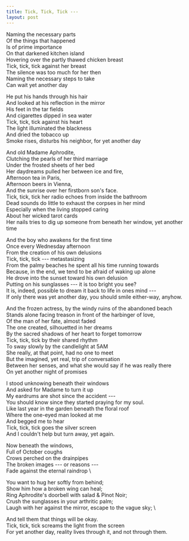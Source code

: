 ```yaml
---
title: Tick, Tick, Tick ---
layout: post
---
```


Naming the necessary parts \
Of the things that happened \
Is of prime importance \
On that darkened kitchen island \
Hovering over the partly thawed chicken breast \
Tick, tick, tick against her breast \
The silence was too much for her then \
Naming the necessary steps to take \
Can wait yet another day

He put his hands through his hair \
And looked at his reflection in the mirror \
His feet in the tar fields \
And cigarettes dipped in sea water \
Tick, tick, tick against his heart \
The light illuminated the blackness \
And dried the tobacco up \
Smoke rises, disturbs his neighbor, for yet another day

And old Madame Aphrodite, \
Clutching the pearls of her third marriage \
Under the frosted sheets of her bed \
Her daydreams pulled her between ice and fire, \
Afternoon tea in Paris, \
Afternoon beers in Vienna, \
And the sunrise over her firstborn son's face. \
Tick, tick, tick her radio echoes from inside the bathroom \
Dead sounds do little to exhaust the corpses in her mind \
Especially when the living stopped caring \
About her wicked tarot cards \
Her nails tries to dig up someone from beneath her window, yet another time

And the boy who awakens for the first time \
Once every Wednesday afternoon \
From the creation of his own delusions \
Tick, tick, tick --- metastasizing \
From the palmy beaches he spent all his time running towards \
Because, in the end, we tend to be afraid of waking up alone \
He drove into the sunset toward his own delusion \
Putting on his sunglasses --- it is too bright you see? \
It is, indeed, possible to dream it back to life in ones mind --- \
If only there was yet another day, you should smile either-way, anyhow.

And the frozen actress, by the windy ruins of the abandoned beach \
Stands alone facing treason in front of the harbinger of love, \
Of the man of her fate, almost faded \
The one created, silhouetted in her dreams \
By the sacred shadows of her heart to forget tomorrow \
Tick, tick, tick by their shared rhythm \
To sway slowly by the candlelight at 5AM \
She really, at that point, had no one to meet \
But the imagined, yet real, trip of conversation \
Between her senses, and what she would say if he was really there \
On yet another night of promises

I stood unknowing beneath their windows \
And asked for Madame to turn it up \
My eardrums are shot since the accident --- \
You should know since they started praying for my soul. \
Like last year in the garden beneath the floral roof \
Where the one-eyed man looked at me \
And begged me to hear \
Tick, tick, tick goes the silver screen \
And I couldn't help but turn away, yet again.

Now beneath the windows, \
Full of October coughs \
Crows perched on the drainpipes \
The broken images --- or reasons --- \
Fade against the eternal raindrop \

You want to hug her softly from behind; \
Show him how a broken wing can heal; \
Ring Aphrodite's doorbell with salad & Pinot Noir; \
Crush the sunglasses in your arthritic palm; \
Laugh with her against the mirror, escape to the vague sky; \

And tell them that things will be okay. \
Tick, tick, tick screams the light from the screen \
For yet another day, reality lives through it, and not through them.

